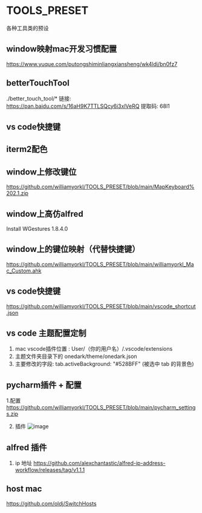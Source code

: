 # TOOLS_PRESET
各种工具类的预设

## window映射mac开发习惯配置
https://www.yuque.com/putongshiminliangxiansheng/wk4ldi/bn0fz7

## betterTouchTool
./better_touch_tool/*
链接: https://pan.baidu.com/s/16aH9K7TTLSQcy6i3xlVeRQ 提取码: 68l1


## vs code快捷键

## iterm2配色

## window上修改键位
https://github.com/williamyorkl/TOOLS_PRESET/blob/main/MapKeyboard%202.1.zip

## window上高仿alfred
Install WGestures 1.8.4.0

## window上的键位映射（代替快捷键）
https://github.com/williamyorkl/TOOLS_PRESET/blob/main/williamyorkl_Mac_Custom.ahk

## vs code快捷键
https://github.com/williamyorkl/TOOLS_PRESET/blob/main/vscode_shortcut.json

## vs code 主题配置定制
1. mac vscode插件位置 : User/（你的用户名）/.vscode/extensions
2. 主题文件夹目录下的 onedark/theme/onedark.json
3. 主要修改的字段: tab.activeBackground: "#528BFF" (被选中 tab 的背景色)

## pycharm插件 + 配置

1.配置
https://github.com/williamyorkl/TOOLS_PRESET/blob/main/pycharm_settings.zip

2. 插件
![image](https://user-images.githubusercontent.com/51230385/146282641-fd7ed18b-446c-41ac-a474-d7bef140ef55.png)


## alfred 插件
1. ip 地址
https://github.com/alexchantastic/alfred-ip-address-workflow/releases/tag/v1.1.1


## host mac
https://github.com/oldj/SwitchHosts

